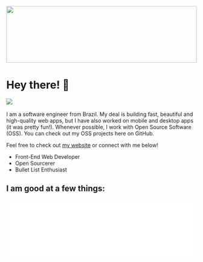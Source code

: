 <p align="center">
<!--   <img src="https://raw.githubusercontent.com/matfantinel/matfantinel/master/logo.svg" width="300" height="100"> -->
</p>	
<img src="https://raw.githubusercontent.com/matfantinel/matfantinel/master/waves.svg"" width="100%" height="150">

# Hey there! 👋️
![](https://komarev.com/ghpvc/?username=sami-z&color=0ca4a5)

I am a software engineer from Brazil. My deal is building fast, beautiful and high-quality web apps, but I have also worked on mobile and desktop apps (it was pretty fun!). Whenever possible, I work with Open Source Software (OSS). You can check out my OSS projects here on GitHub.

Feel free to check out <a href="https://samizeremariam.com/" target="_blank">my website</a> or connect with me below!

<ul>
<li>Front-End Web Developer</li>
<li>Open Sourcerer</li>
<li>Bullet List Enthusiast</li>
</ul>

## I am good at a few things:

<img src="https://raw.githubusercontent.com/sami-z/sami-z/main/tags.svg" width="auto" height="auto">
